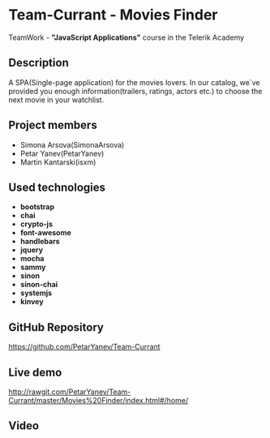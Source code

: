 # Team-Currant - Movies Finder
TeamWork - **"JavaScript Applications"** course in the Telerik Academy 

## Description
A SPA(Single-page application) for the movies lovers. In our catalog, we`ve provided you enough information(trailers, ratings, actors etc.) 
to choose the next movie in your watchlist. 

## Project members
- Simona Arsova(SimonaArsova)
- Petar Yanev(PetarYanev)
- Martin Kantarski(isxm)

## Used technologies
- **bootstrap**
- **chai**
- **crypto-js**
- **font-awesome**
- **handlebars**
- **jquery**
- **mocha**
- **sammy**
- **sinon**
- **sinon-chai**
- **systemjs**
- **kinvey**

## GitHub Repository 
https://github.com/PetarYanev/Team-Currant

## Live demo
http://rawgit.com/PetarYanev/Team-Currant/master/Movies%20Finder/index.html#/home/

## Video

